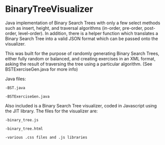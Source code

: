 BinaryTreeVisualizer
====================
Java implementation of Binary Search Trees with only a few select methods such as insert, height, and traversal algorithms (in-order, pre-order, post-order, level-order). In addition, there is a helper function which translates a Binary Search Tree into a valid JSON format which can be passed onto the visualizer.

This was built for the purpose of randomly generating Binary Search Trees, either fully random or balanced, and creating exercises in an XML format, asking the result of traversing the tree using a particular algorithm. (See BSTExerciseGen.java for more info)

Java files:

    -BST.java
    
    -BSTExerciseGen.java
	
Also included is a Binary Search Tree visualizer, coded in Javascript using the JIT library. The files for the visualizer are:

    -binary_tree.js
    
    -binary_tree.html
    
    -various .css files and .js libraries
